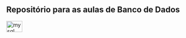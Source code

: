 
<h2>Repositório para as aulas de Banco de Dados</h2> 
  <img src="https://cdn.jsdelivr.net/gh/devicons/devicon/icons/mysql/mysql-original.svg" height="30" width="42" alt="mysql logo"  />

